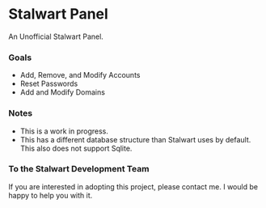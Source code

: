 # Stalwart Panel
An Unofficial Stalwart Panel. 

### Goals
- Add, Remove, and Modify Accounts
- Reset Passwords
- Add and Modify Domains


### Notes

- This is a work in progress.
- This has a different database structure than Stalwart uses by default. This also does not support Sqlite. 

### To the Stalwart Development Team

If you are interested in adopting this project, please contact me. I would be happy to help you with it.

